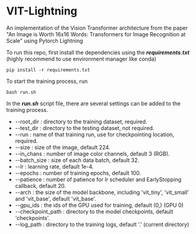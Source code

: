# VIT-Lightning
An implementation of the Vision Transformer architecture from the paper "An Image is Worth 16x16 Words: Transformers for Image Recognition at Scale" using Pytorch Lightning

To run this repo, first install the dependencies using the ***requirements.txt*** (highly recommend to use environment manager like conda)
```
pip install -r requirements.txt
```

To start the training process, run
```
bash run.sh
```
In the ***run.sh*** script file, there are several settings can be added to the training process.
- --root_dir : directory to the training dataset, required.
- --test_dir : directory to the testing dataset, not required.
- --run : name of that training run, use for checkpointing location, required.
- --size : size of the image, default 224.
- --in_chans : number of image color channels, default 3 (RGB).
- --batch_size : size of each data batch, default 32.
- --lr : learning rate, default 1e-4.
- --epochs : number of training epochs, default 100.
- --patience : number of patience for lr scheduler and EarlyStopping callback, default 20.
- --arch : the size of the model backbone, including 'vit_tiny', 'vit_small' and 'vit_base', default 'vit_base'.
- --gpu_ids : the ids of the GPU used for training, default (0,) (GPU 0)
- --checkpoint_path : directory to the model checkpoints, default 'checkpoints'.
- --log_path : directory to the training logs, default '.' (current directory)